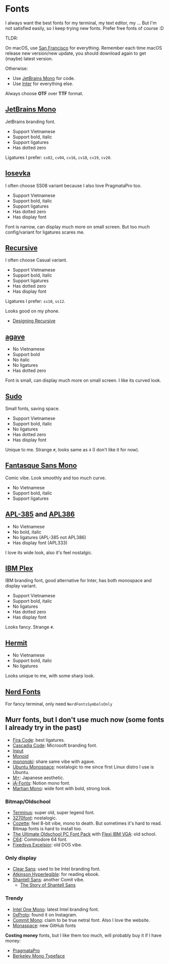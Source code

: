 # Fonts

I always want the best fonts for my terminal, my text editor, my ... But I'm not
satisfied easily, so I keep trying new fonts. Prefer free fonts of course :D

TLDR:

On macOS, use [San Francisco](https://developer.apple.com/fonts/) for
everything. Remember each time macOS release new version/new update, you should
download again to get (maybe) latest version.

Otherwise:

- Use [JetBrains Mono](https://github.com/JetBrains/JetBrainsMono) for code.
- Use [Inter](https://github.com/rsms/inter) for everything else.

Always choose **OTF** over **TTF** format.

## [JetBrains Mono](https://github.com/JetBrains/JetBrainsMono)

JetBrains branding font.

- Support Vietnamese
- Support bold, italic
- Support ligatures
- Has dotted zero

Ligatures I prefer: `ss02`, `cv04`, `cv16`, `cv18`, `cv19`, `cv20`.

## [Iosevka](https://github.com/be5invis/Iosevka)

I often choose SS08 variant because I also love PragmataPro too.

- Support Vietnamese
- Support bold, italic
- Support ligatures
- Has dotted zero
- Has display font

Font is narrow, can display much more on small screen. But too much
config/variant for ligatures scares me.

## [Recursive](https://github.com/arrowtype/recursive)

I often choose Casual variant.

- Support Vietnamese
- Support bold, italic
- Support ligatures
- Has dotted zero
- Has display font

Ligatures I prefer: `ss10`, `ss12`.

Looks good on my phone.

- [Designing Recursive](https://www.recursive.design/process/)

## [agave](https://github.com/blobject/agave)

- No Vietnamese
- Support bold
- No italic
- No ligatures
- Has dotted zero

Font is small, can display much more on small screen. I like its curved look.

## [Sudo](https://github.com/jenskutilek/sudo-font)

Small fonts, saving space.

- Support Vietnamese
- Support bold, italic
- No ligatures
- Has dotted zero
- Has display font

Unique to me. Strange `#`, looks same as `4` (I don't like it for now).

## [Fantasque Sans Mono](https://github.com/belluzj/fantasque-sans)

Comic vibe. Look smoothly and too much curve.

- No Vietnamese
- Support bold, italic
- Support ligatures

## [APL-385](https://apl385.com/fonts/index.htm) and [APL386](https://github.com/abrudz/APL386)

- No Vietnamese
- No bold, italic
- No ligatures (APL-385 not APL386)
- Has display font (APL333)

I love its wide look, also it's feel nostalgic.

## [IBM Plex](https://github.com/IBM/plex)

IBM branding font, good alternative for Inter, has both monospace and display
variant.

- Support Vietnamese
- Support bold, italic
- No ligatures
- Has dotted zero
- Has display font

Looks fancy. Strange `#`.

## [Hermit](https://github.com/pcaro90/hermit)

- No Vietnamese
- Support bold, italic
- No ligatures

Looks unique to me, with some sharp look.

## [Nerd Fonts](https://github.com/ryanoasis/nerd-fonts)

For fancy terminal, only need `NerdFontsSymbolsOnly`

## Murr fonts, but I don't use much now (some fonts I already try in the past)

- [Fira Code](https://github.com/tonsky/FiraCode): best ligatures.
- [Cascadia Code](https://github.com/microsoft/cascadia-code): Microsoft
  branding font.
- [Input](https://input.djr.com/)
- [Monoid](https://github.com/larsenwork/monoid)
- [mononoki](https://github.com/madmalik/mononoki): share same vibe with agave.
- [Ubuntu Monospace](https://design.ubuntu.com/font): nostalogic to me since
  first Linux distro I use is Ubuntu.
- [M+](https://github.com/coz-m/MPLUS_FONTS): Japanese aesthetic.
- [iA-Fonts](https://github.com/iaolo/iA-Fonts): Notion mono font.
- [Martian Mono](https://github.com/evilmartians/mono): wide font with bold,
  strong look.

### Bitmap/Oldschool

- [Terminus](https://terminus-font.sourceforge.net/): super old, super legend
  font.
- [3270font](https://github.com/rbanffy/3270font): nostalogic.
- [Cozette](https://github.com/slavfox/Cozette): feel 8-bit vibe, mono to death.
  But sometimes it's hard to read. Bitmap fonts is hard to install too.
- [The Ultimate Oldschool PC Font Pack](https://int10h.org/oldschool-pc-fonts/)
  with
  [Flexi IBM VGA](https://int10h.org/blog/2020/12/more-font-updates-oldschool-pack-flexi-vga/):
  old school.
- [C64](https://style64.org/c64-truetype): Commodore 64 font.
- [Fixedsys Excelsior](https://github.com/kika/fixedsys): old DOS vibe.

### Only display

- [Clear Sans](https://github.com/intel/clear-sans): used to be Intel branding
  font.
- [Atkinson Hyperlegible](https://brailleinstitute.org/freefont): for reading
  ebook.
- [Shantell Sans](https://github.com/arrowtype/shantell-sans): another Comit
  vibe.
  - [The Story of Shantell Sans](https://shantellsans.com/process)

### Trendy

- [Intel One Mono](https://github.com/intel/intel-one-mono): latest Intel
  branding font.
- [0xProto](https://github.com/0xType/0xProto): found it on Instagram.
- [Commit Mono](https://github.com/eigilnikolajsen/commit-mono): claim to be
  true netral font. Also I love the website.
- [Monaspace](https://github.com/githubnext/monaspace): new GitHub fonts

**Costing money** fonts, but I like them too much, will probably buy it if I
have money:

- [PragmataPro](https://fsd.it/shop/fonts/pragmatapro/)
- [Berkeley Mono Typeface](https://berkeleygraphics.com/typefaces/berkeley-mono/)
